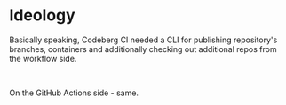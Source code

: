 # Ideology

Basically speaking, Codeberg CI needed a CLI for publishing repository's branches, containers and additionally checking out additional repos from the workflow side.

<br/>

On the GitHub Actions side - same.
